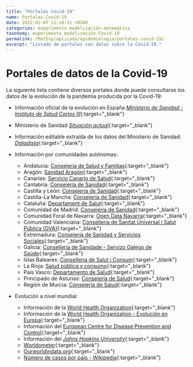 ```yaml
---
title: "Portales Covid-19"
name: Portales-Covid-19
date: 2022-02-07 11:10:31 +0200
categories: experimento modelización-matemática
taxonomy: experimento modelización Covid-19
permalink: /MatExp/aplicada/epidemiologia/portales-covid-19/
excerpt: "Listado de portales con datos sobre la Covid-19."
---
```



# Portales de datos de la Covid-19

La siguiente lista contiene diversos portales donde puede consultarse los datos de la evolución de la pandemia producida por la Covid-19:

- Información oficial de la evolución en España [*Ministerio de Sanidad - Instituto de Salud Carlos III*](https://www.isciii.es/QueHacemos/Servicios/VigilanciaSaludPublicaRENAVE/EnfermedadesTransmisibles/Paginas/InformesCOVID-19.aspx){:target="_blank"}
- Ministerio de Sanidad [*Situación actual*](https://www.sanidad.gob.es/profesionales/saludPublica/ccayes/alertasActual/nCov/situacionActual.htm){:target="_blank"}
- Información editable extraída de los datos del Ministerio de Sanidad: [*Datadista*](https://github.com/datadista/datasets/tree/master/COVID%2019){:target="_blank"}

- Información por comunidades autónomas:
   - Andalucía: [Consejería de Salud y Familias](https://www.juntadeandalucia.es/institutodeestadisticaycartografia/salud/COVID19.html){:target="_blank"}
   - Aragón: [Sanidad Aragón](https://www.aragon.es/coronavirus/situacion-actual/evolucion-diaria){:target="_blank"}
   - Canarias: [Servicio Canario de Salud](https://grafcan1.maps.arcgis.com/apps/dashboards/156eddd4d6fa4ff1987468d1fd70efb6){:target="_blank"}
   - Cantabria: [Consejería de Sanidad](https://biweb.scsalud.es/extensions/dashboard/dashboard.html){:target="_blank"}
   - Castilla y León: [Consejería de Sanidad](https://analisis.datosabiertos.jcyl.es/pages/coronavirus/){:target="_blank"}
   - Castilla-La Mancha: [Consejería de Sanidad](https://sanidad.castillalamancha.es/evolucion-de-coronavirus-covid-19-en-castilla-la-mancha){:target="_blank"}
   - Cataluña: [Departament de Salut](https://aquas.gencat.cat/ca/actualitat/ultimes-dades-coronavirus){:target="_blank"}
   - Comunidad de Madrid: [Consejería de Sanidad](https://www.comunidad.madrid/servicios/salud/coronavirus){:target="_blank"}
   - Comunidad Foral de Navarra: [Open Data Navarra](https://gobiernoabierto.navarra.es/es/coronavirus/impacto-situacion){:target="_blank"}
   - Comunidad Valenciana: [Conselleria de Sanitat Universal i Salut Pública (GVA)](http://coronavirus.san.gva.es/es/estadisticas){:target="_blank"}
   - Extremadura: [Consejería de Sanidad y Servicios Sociales](https://saludextremadura.ses.es/web/casospositivos){:target="_blank"}
   - Galicia: [Consellería de Sanidade - Servizo Galego de Saúde](https://coronavirus.sergas.gal/datos/#/gl-ES/galicia){:target="_blank"}
   - Islas Baleares: [Conselleria de Salut i Consum](https://www.caib.es/sites/covid-19/es/visor_covid-19_illes_balears/){:target="_blank"}
   - La Rioja: [Salud pública y consumo](https://actualidad.larioja.org/coronavirus/datos){:target="_blank"}
   - País Vasco: [Departamento de Salud](https://www.euskadi.eus/boletin-de-datos-sobre-la-evolucion-del-coronavirus/web01-a2korona/es/){:target="_blank"}
   - Principado de Asturias: [Consejería de Salud](https://app.powerbi.com/view?r=eyJrIjoiNTdhYzlhYjUtZmFjNi00NjBhLThiNTktMmNjNDY5NzYzNjBlIiwidCI6IjI4ZmI0NmYwLTU0OWYtNDI5Ny1iOTZmLWFjNjJhZTkxY2YwYyIsImMiOjl9&pageName=ReportSectionda82d8ffb60be1590dd8){:target="_blank"}
   - Región de Murcia: [Consejería de Salud](https://transparencia.carm.es/coronavirus){:target="_blank"}
   
- Evolución a nivel mundial:
   - Información de la [World Health Organization](https://covid19.who.int/){:target="_blank"}
   - Información de la [World Health Organization - Evolución en Europa](https://who.maps.arcgis.com/apps/dashboards/ead3c6475654481ca51c248d52ab9c61){:target="_blank"}
   - Información del [European Centre for Disease Prevention and Control](https://www.ecdc.europa.eu/en/covid-19){:target="_blank"}
   - Información del [*Johns Hopkins University*](https://coronavirus.jhu.edu/map.html){:target="_blank"}
   - [Worldometer](https://www.worldometers.info/coronavirus/){:target="_blank"}
   - [Ourworldindata.org](https://ourworldindata.org/coronavirus){:target="_blank"}
   - [Número de casos por país - Wikipedia]( https://en.wikipedia.org/wiki/Template:COVID-19_pandemic_data){:target="_blank"}
  


